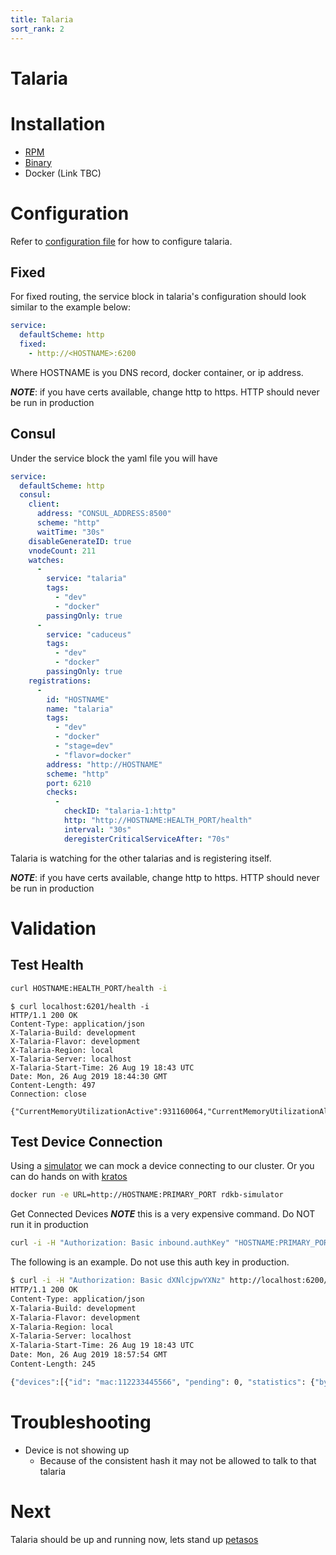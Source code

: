 ```yaml
---
title: Talaria
sort_rank: 2
---
```


# Talaria

# Installation
-   [RPM](https://github.com/xmidt-org/talaria/releases)
-   [Binary](https://github.com/xmidt-org/talaria/releases)
-   Docker (Link TBC)

# Configuration
Refer to [configuration file](https://github.com/xmidt-org/talaria/blob/master/example-talaria.yaml)
for how to configure talaria.

## Fixed
For fixed routing, the service block in talaria's configuration should look similar to the example below:

```yaml
service:
  defaultScheme: http
  fixed:
    - http://<HOSTNAME>:6200
```
Where HOSTNAME is you DNS record, docker container, or ip address.

_**NOTE**_: if you have certs available, change http to https. HTTP should never
be run in production

## Consul
Under the service block the yaml file you will have

```yaml
service:
  defaultScheme: http
  consul:
    client:
      address: "CONSUL_ADDRESS:8500"
      scheme: "http"
      waitTime: "30s"
    disableGenerateID: true
    vnodeCount: 211
    watches:
      -
        service: "talaria"
        tags:
          - "dev"
          - "docker"
        passingOnly: true
      -
        service: "caduceus"
        tags:
          - "dev"
          - "docker"
        passingOnly: true
    registrations:
      -
        id: "HOSTNAME"
        name: "talaria"
        tags:
          - "dev"
          - "docker"
          - "stage=dev"
          - "flavor=docker"
        address: "http://HOSTNAME"
        scheme: "http"
        port: 6210
        checks:
          -
            checkID: "talaria-1:http"
            http: "http://HOSTNAME:HEALTH_PORT/health"
            interval: "30s"
            deregisterCriticalServiceAfter: "70s"
```
Talaria is watching for the other talarias and is registering itself.

_**NOTE**_: if you have certs available, change http to https. HTTP should never
be run in production

# Validation
## Test Health
```bash
curl HOSTNAME:HEALTH_PORT/health -i
```


```
$ curl localhost:6201/health -i
HTTP/1.1 200 OK
Content-Type: application/json
X-Talaria-Build: development
X-Talaria-Flavor: development
X-Talaria-Region: local
X-Talaria-Server: localhost
X-Talaria-Start-Time: 26 Aug 19 18:43 UTC
Date: Mon, 26 Aug 2019 18:44:30 GMT
Content-Length: 497
Connection: close

{"CurrentMemoryUtilizationActive":931160064,"CurrentMemoryUtilizationAlloc":2907696,"CurrentMemoryUtilizationHeapSys":66093056,"DeviceCount":0,"MaxMemoryUtilizationActive":931160064,"MaxMemoryUtilizationAlloc":3649496,"MaxMemoryUtilizationHeapSys":66125824,"TotalConnectionEvents":0,"TotalDisconnectionEvents":0,"TotalPingMessagesReceived":0,"TotalPongMessagesReceived":0,"TotalRequestsDenied":0,"TotalRequestsReceived":0,"TotalRequestsSuccessfullyServiced":0,"TotalWRPRequestResponseProcessed":0}
```

## Test Device Connection
Using a [simulator](https://github.com/xmidt-org/xmidt/tree/master/simulator) we
can mock a device connecting to our cluster. Or you can do hands on with [kratos](https://github.com/xmidt-org/kratos)

```bash
docker run -e URL=http://HOSTNAME:PRIMARY_PORT rdkb-simulator
```

Get Connected Devices _**NOTE**_ this is a very expensive command. Do NOT run it in production

```bash
curl -i -H "Authorization: Basic inbound.authKey" "HOSTNAME:PRIMARY_PORT/api/v2/devices
```

The following is an example. Do not use this auth key in production.

```bash
$ curl -i -H "Authorization: Basic dXNlcjpwYXNz" http://localhost:6200/api/v2/devices
HTTP/1.1 200 OK
Content-Type: application/json
X-Talaria-Build: development
X-Talaria-Flavor: development
X-Talaria-Region: local
X-Talaria-Server: localhost
X-Talaria-Start-Time: 26 Aug 19 18:43 UTC
Date: Mon, 26 Aug 2019 18:57:54 GMT
Content-Length: 245

{"devices":[{"id": "mac:112233445566", "pending": 0, "statistics": {"bytesSent": 0, "messagesSent": 0, "bytesReceived": 0, "messagesReceived": 0, "duplications": 0, "connectedAt": "2019-08-26T18:43:57.666272023Z", "upTime": "13m56.48957368s"}}]}
```

# Troubleshooting
-   Device is not showing up
    -   Because of the consistent hash it may not be allowed to talk to that talaria

# Next
Talaria should be up and running now, lets stand up [petasos](../petasos)
